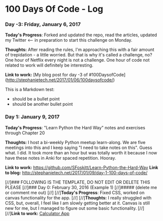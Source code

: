 # 100 Days Of Code - Log

### Day -3: Friday, January 6, 2017

**Today's Progress**: Forked and updated the repo, read the articles, updated my Twitter <-- in preparation to start this challenge on Monday.

**Thoughts:** After reading the rules, I'm approaching this with a fair amount of trepidation - a little worried.  But that is why it's called a challenge, no?  One hour of Netflix every night is not a challenge.  One hour of code not related to work will definitely be interesting.

**Link to work:** [My blog post for day -3 of #100DaysofCode] (http://stephanietech.net/2017/01/06/100daysofcode/)

This is a Markdown test:
* should be a bullet point
* should be another bullet point

### Day 1: January 9, 2017

**Today's Progress**: "Learn Python the Hard Way" notes and exercises through Chapter 20

**Thoughts:** I host a bi-weekly Python meetup learn-along.  We are five meetings into this and I keep saying "I need to take notes on this".  Guess what.  I did.  It took more than an hour but was totally worth it because I now have these notes in Anki for spaced repetition.  Hooray.

**Link to work:** https://github.com/SFoskitt/Learn-Python-the-Hard-Way
**Link to blog:** http://stephanietech.net/2017/01/09/day-1-100-days-of-code/

[//]### FOLLOWING IS THE TEMPLATE, DO NOT EDIT OR DELETE THIS PLEASE
[//]### Day 0: February 30, 2016 (Example 1)
[//]##### (delete me or comment me out)
[//]
[//]**Today's Progress**: Fixed CSS, worked on canvas functionality for the app.
[//]
[//]**Thoughts:** I really struggled with CSS, but, overall, I feel like I am slowly getting better at it. Canvas is still new for me, but I managed to figure out some basic functionality.
[//]
[//]**Link to work:** [Calculator App](http://www.example.com)
